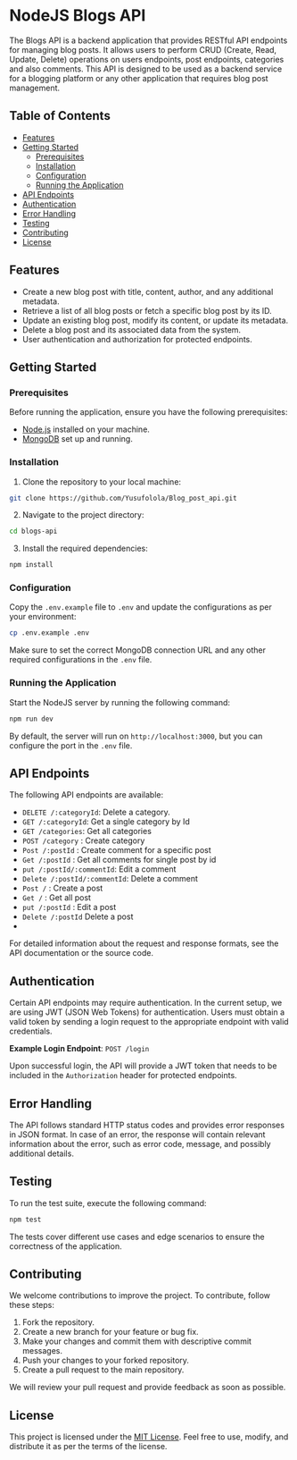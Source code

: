 # NodeJS Blogs API

The Blogs API is a backend application that provides RESTful API endpoints for managing blog posts. It allows users to perform CRUD (Create, Read, Update, Delete) operations on users endpoints, post endpoints, categories and also comments. This API is designed to be used as a backend service for a blogging platform or any other application that requires blog post management.

## Table of Contents

- [Features](#features)
- [Getting Started](#getting-started)
  - [Prerequisites](#prerequisites)
  - [Installation](#installation)
  - [Configuration](#configuration)
  - [Running the Application](#running-the-application)
- [API Endpoints](#api-endpoints)
- [Authentication](#authentication)
- [Error Handling](#error-handling)
- [Testing](#testing)
- [Contributing](#contributing)
- [License](#license)

## Features

- Create a new blog post with title, content, author, and any additional metadata.
- Retrieve a list of all blog posts or fetch a specific blog post by its ID.
- Update an existing blog post, modify its content, or update its metadata.
- Delete a blog post and its associated data from the system.
- User authentication and authorization for protected endpoints.

## Getting Started

### Prerequisites

Before running the application, ensure you have the following prerequisites:

- [Node.js](https://nodejs.org) installed on your machine.
- [MongoDB](https://www.mongodb.com) set up and running.

### Installation

1. Clone the repository to your local machine:

```bash
git clone https://github.com/Yusufolola/Blog_post_api.git
```

2. Navigate to the project directory:

```bash
cd blogs-api
```

3. Install the required dependencies:

```bash
npm install
```

### Configuration

Copy the `.env.example` file to `.env` and update the configurations as per your environment:

```bash
cp .env.example .env
```

Make sure to set the correct MongoDB connection URL and any other required configurations in the `.env` file.

### Running the Application

Start the NodeJS server by running the following command:

```bash
npm run dev
```

By default, the server will run on `http://localhost:3000`, but you can configure the port in the `.env` file.

## API Endpoints

The following API endpoints are available:


- `DELETE /:categoryId`: Delete a category.
- `GET /:categoryId`: Get a single category by Id
- `GET /categories`: Get all categories
- `POST /category` : Create category
- `Post /:postId` : Create comment for a specific post
- `Get /:postId` : Get all comments for single post by id
- `put /:postId/:commentId`: Edit a comment
- `Delete /:postId/:commentId`: Delete a comment
- `Post /` : Create a post
- `Get /` : Get all post
- `put /:postId` : Edit a post
- `Delete /:postId` Delete a post
- 

For detailed information about the request and response formats, see the API documentation or the source code.

## Authentication

Certain API endpoints may require authentication. In the current setup, we are using JWT (JSON Web Tokens) for authentication. Users must obtain a valid token by sending a login request to the appropriate endpoint with valid credentials.

**Example Login Endpoint**: `POST /login`

Upon successful login, the API will provide a JWT token that needs to be included in the `Authorization` header for protected endpoints.

## Error Handling

The API follows standard HTTP status codes and provides error responses in JSON format. In case of an error, the response will contain relevant information about the error, such as error code, message, and possibly additional details.

## Testing

To run the test suite, execute the following command:

```bash
npm test
```

The tests cover different use cases and edge scenarios to ensure the correctness of the application.

## Contributing

We welcome contributions to improve the project. To contribute, follow these steps:

1. Fork the repository.
2. Create a new branch for your feature or bug fix.
3. Make your changes and commit them with descriptive commit messages.
4. Push your changes to your forked repository.
5. Create a pull request to the main repository.

We will review your pull request and provide feedback as soon as possible.

## License

This project is licensed under the [MIT License](LICENSE). Feel free to use, modify, and distribute it as per the terms of the license.
